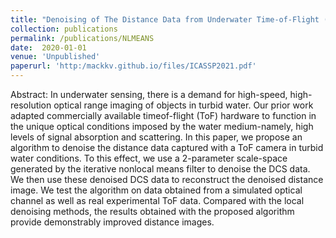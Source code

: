 ```yaml
---
title: "Denoising of The Distance Data from Underwater Time-of-Flight (ToF) Cameras"
collection: publications
permalink: /publications/NLMEANS
date:  2020-01-01
venue: 'Unpublished'
paperurl: 'http:/mackkv.github.io/files/ICASSP2021.pdf'
---
```


Abstract: In underwater sensing, there is a demand for high-speed, high-resolution optical range imaging of objects in turbid water. Our prior work adapted commercially available timeof-flight (ToF) hardware to function in the unique optical conditions imposed by the water medium-namely, high levels of signal absorption and scattering. In this paper, we propose an algorithm to denoise the distance data captured with a ToF camera in turbid water conditions. To this effect, we use a 2-parameter scale-space generated by the iterative nonlocal means filter to denoise the DCS data. We then use these denoised DCS data to reconstruct the denoised distance image. We test the algorithm on data obtained from a simulated optical channel as well as real experimental ToF data. Compared with the local denoising methods, the results obtained with the proposed algorithm provide demonstrably improved distance images.
